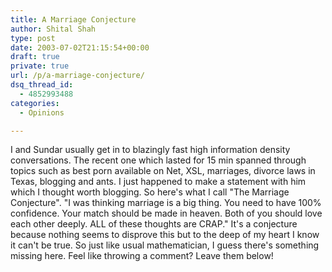 ```yaml
---
title: A Marriage Conjecture
author: Shital Shah
type: post
date: 2003-07-02T21:15:54+00:00
draft: true
private: true
url: /p/a-marriage-conjecture/
dsq_thread_id:
  - 4852993488
categories:
  - Opinions

---
```

I and Sundar usually get in to blazingly fast high information density conversations. The recent one which lasted for 15 min spanned through topics such as best porn available on Net, XSL, marriages, divorce laws in Texas, blogging and ants. I just happened to make a statement with him which I thought worth blogging. So here's what I call "The Marriage Conjecture". "I was thinking marriage is a big thing. You need to have 100% confidence. Your match should be made in heaven. Both of you should love each other deeply. ALL of these thoughts are CRAP." It's a conjecture because nothing seems to disprove this but to the deep of my heart I know it can't be true. So just like usual mathematician, I guess there's something missing here. Feel like throwing a comment? Leave them below!